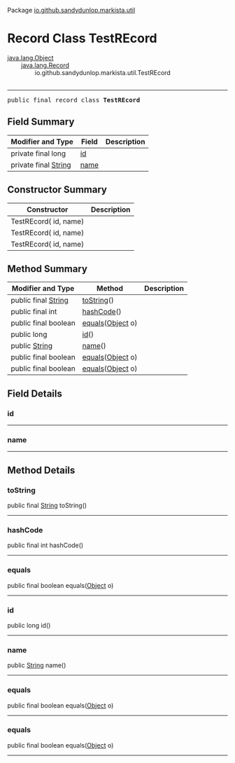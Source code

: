 Package [io.github.sandydunlop.markista.util](index.md)

# Record Class TestREcord
[java.lang.Object](https://docs.oracle.com/en/java/javase/24/docs/api/java.base/java/lang/Object.html)<br/>
        [java.lang.Record](https://docs.oracle.com/en/java/javase/24/docs/api/java.base/java/lang/Record.html)<br/>
                io.github.sandydunlop.markista.util.TestREcord<br/>
<br/>

----

<span style="font-family: monospace;">public final record class __TestREcord__</span>


## Field Summary

| Modifier and Type                                                                                          | Field         | Description |
|------------------------------------------------------------------------------------------------------------|---------------|-------------|
| private final long                                                                                         | [id](#id)     |             |
| private final [String](https://docs.oracle.com/en/java/javase/24/docs/api/java.base/java/lang/String.html) | [name](#name) |             |

## Constructor Summary

| Constructor            | Description |
|------------------------|-------------|
| TestREcord( id,  name) |             |
| TestREcord( id,  name) |             |
| TestREcord( id,  name) |             |

## Method Summary

| Modifier and Type                                                                                         | Method                                                                                                            | Description |
|-----------------------------------------------------------------------------------------------------------|-------------------------------------------------------------------------------------------------------------------|-------------|
| public final [String](https://docs.oracle.com/en/java/javase/24/docs/api/java.base/java/lang/String.html) | [toString](#tostring)()                                                                                           |             |
| public final int                                                                                          | [hashCode](#hashcode)()                                                                                           |             |
| public final boolean                                                                                      | [equals](#equals)([Object](https://docs.oracle.com/en/java/javase/24/docs/api/java.base/java/lang/Object.html) o) |             |
| public long                                                                                               | [id](#id)()                                                                                                       |             |
| public [String](https://docs.oracle.com/en/java/javase/24/docs/api/java.base/java/lang/String.html)       | [name](#name)()                                                                                                   |             |
| public final boolean                                                                                      | [equals](#equals)([Object](https://docs.oracle.com/en/java/javase/24/docs/api/java.base/java/lang/Object.html) o) |             |
| public final boolean                                                                                      | [equals](#equals)([Object](https://docs.oracle.com/en/java/javase/24/docs/api/java.base/java/lang/Object.html) o) |             |

## Field Details

### id




---

### name




---


## Method Details

### toString

public final [String](https://docs.oracle.com/en/java/javase/24/docs/api/java.base/java/lang/String.html) toString()




---

### hashCode

public final int hashCode()




---

### equals

public final boolean equals([Object](https://docs.oracle.com/en/java/javase/24/docs/api/java.base/java/lang/Object.html) o)




---

### id

public long id()




---

### name

public [String](https://docs.oracle.com/en/java/javase/24/docs/api/java.base/java/lang/String.html) name()




---

### equals

public final boolean equals([Object](https://docs.oracle.com/en/java/javase/24/docs/api/java.base/java/lang/Object.html) o)




---

### equals

public final boolean equals([Object](https://docs.oracle.com/en/java/javase/24/docs/api/java.base/java/lang/Object.html) o)




---

